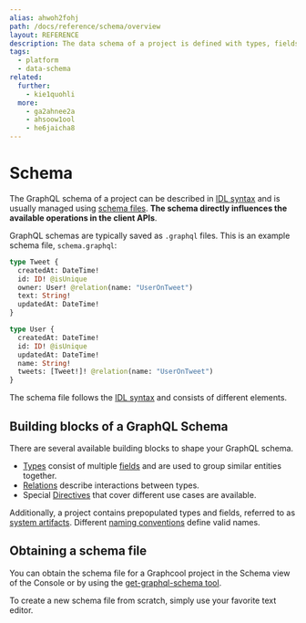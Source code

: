 ```yaml
---
alias: ahwoh2fohj
path: /docs/reference/schema/overview
layout: REFERENCE
description: The data schema of a project is defined with types, fields and relations that will define the GraphQL schema of your GraphQL backend.
tags:
  - platform
  - data-schema
related:
  further:
    - kie1quohli
  more:
    - ga2ahnee2a
    - ahsoow1ool
    - he6jaicha8
---
```


# Schema

The GraphQL schema of a project can be described in [IDL syntax](!alias-kr84dktnp0) and is usually managed using [schema files](!alias-aeph6oyeez). **The schema directly influences the available operations in the client APIs**.

GraphQL schemas are typically saved as `.graphql` files. This is an example schema file, `schema.graphql`:

```graphql
type Tweet {
  createdAt: DateTime!
  id: ID! @isUnique
  owner: User! @relation(name: "UserOnTweet")
  text: String!
  updatedAt: DateTime!
}

type User {
  createdAt: DateTime!
  id: ID! @isUnique
  updatedAt: DateTime!
  name: String!
  tweets: [Tweet!]! @relation(name: "UserOnTweet")
}
```

The schema file follows the [IDL syntax](!alias-kr84dktnp0) and consists of different elements.

## Building blocks of a GraphQL Schema

There are several available building blocks to shape your GraphQL schema.

* [Types](!alias-ij2choozae) consist of multiple [fields](!alias-teizeit5se) and are used to group similar entities together.
* [Relations](!alias-goh5uthoc1) describe interactions between types.
* Special [Directives](!alias-aeph6oyeez) that cover different use cases are available.

Additionally, a project contains prepopulated types and fields, referred to as [system artifacts](!alias-uhieg2shio). Different [naming conventions](!alias-oe3raifamo) define valid names.

## Obtaining a schema file

You can obtain the schema file for a Graphcool project in the Schema view of the Console or by using the [get-graphql-schema tool](!alias-maiv5eekan).

To create a new schema file from scratch, simply use your favorite text editor.
